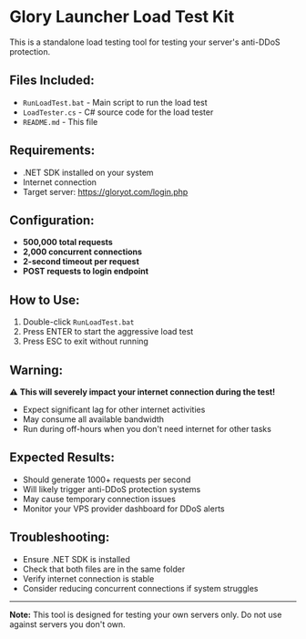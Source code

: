 # Glory Launcher Load Test Kit

This is a standalone load testing tool for testing your server's anti-DDoS protection.

## Files Included:
- `RunLoadTest.bat` - Main script to run the load test
- `LoadTester.cs` - C# source code for the load tester
- `README.md` - This file

## Requirements:
- .NET SDK installed on your system
- Internet connection
- Target server: https://gloryot.com/login.php

## Configuration:
- **500,000 total requests**
- **2,000 concurrent connections**
- **2-second timeout per request**
- **POST requests to login endpoint**

## How to Use:
1. Double-click `RunLoadTest.bat`
2. Press ENTER to start the aggressive load test
3. Press ESC to exit without running

## Warning:
⚠️ **This will severely impact your internet connection during the test!**
- Expect significant lag for other internet activities
- May consume all available bandwidth
- Run during off-hours when you don't need internet for other tasks

## Expected Results:
- Should generate 1000+ requests per second
- Will likely trigger anti-DDoS protection systems
- May cause temporary connection issues
- Monitor your VPS provider dashboard for DDoS alerts

## Troubleshooting:
- Ensure .NET SDK is installed
- Check that both files are in the same folder
- Verify internet connection is stable
- Consider reducing concurrent connections if system struggles

---
**Note:** This tool is designed for testing your own servers only. Do not use against servers you don't own.